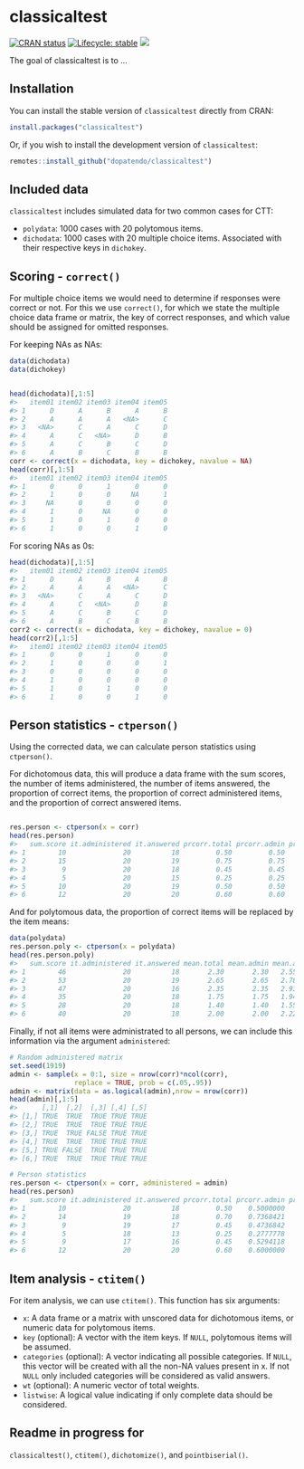 
<!-- README.md is generated from README.Rmd. Please edit that file -->

# classicaltest

<!-- badges: start -->

[![CRAN
status](https://www.r-pkg.org/badges/version/classicaltest)](https://CRAN.R-project.org/package=classicaltest)
[![Lifecycle:
stable](https://img.shields.io/badge/lifecycle-stable-brightgreen.svg)](https://lifecycle.r-lib.org/articles/stages.html#stable)
[![](https://img.shields.io/badge/doi-10.32614/CRAN.package.classicaltest-green.svg)](https://doi.org/10.32614/CRAN.package.classicaltest)
<!-- ![![](http://cranlogs.r-pkg.org/badges/grand-total/classicaltest?color=blue)](https://cran.r-project.org/package=classicaltest)-->
<!-- badges: end -->

The goal of classicaltest is to …

## Installation

You can install the stable version of `classicaltest` directly from
CRAN:

``` r
install.packages("classicaltest")
```

Or, if you wish to install the development version of `classicaltest`:

``` r
remotes::install_github("dopatendo/classicaltest")
```

## Included data

`classicaltest` includes simulated data for two common cases for CTT:

- `polydata`: 1000 cases with 20 polytomous items.
- `dichodata`: 1000 cases with 20 multiple choice items. Associated with
  their respective keys in `dichokey`.

## Scoring - `correct()`

For multiple choice items we would need to determine if responses were
correct or not. For this we use `correct()`, for which we state the
multiple choice data frame or matrix, the key of correct responses, and
which value should be assigned for omitted responses.

For keeping NAs as NAs:

``` r
data(dichodata)
data(dichokey)


head(dichodata)[,1:5]
#>   item01 item02 item03 item04 item05
#> 1      D      A      B      A      B
#> 2      A      A      A   <NA>      C
#> 3   <NA>      C      A      C      D
#> 4      A      C   <NA>      D      B
#> 5      A      C      B      C      D
#> 6      A      B      C      B      B
corr <- correct(x = dichodata, key = dichokey, navalue = NA)
head(corr)[,1:5]
#>   item01 item02 item03 item04 item05
#> 1      0      0      1      0      0
#> 2      1      0      0     NA      1
#> 3     NA      0      0      0      0
#> 4      1      0     NA      0      0
#> 5      1      0      1      0      0
#> 6      1      0      0      1      0
```

For scoring NAs as 0s:

``` r
head(dichodata)[,1:5]
#>   item01 item02 item03 item04 item05
#> 1      D      A      B      A      B
#> 2      A      A      A   <NA>      C
#> 3   <NA>      C      A      C      D
#> 4      A      C   <NA>      D      B
#> 5      A      C      B      C      D
#> 6      A      B      C      B      B
corr2 <- correct(x = dichodata, key = dichokey, navalue = 0)
head(corr2)[,1:5]
#>   item01 item02 item03 item04 item05
#> 1      0      0      1      0      0
#> 2      1      0      0      0      1
#> 3      0      0      0      0      0
#> 4      1      0      0      0      0
#> 5      1      0      1      0      0
#> 6      1      0      0      1      0
```

## Person statistics - `ctperson()`

Using the corrected data, we can calculate person statistics using
`ctperson()`.

For dichotomous data, this will produce a data frame with the sum
scores, the number of items administered, the number of items answered,
the proportion of correct items, the proportion of correct administered
items, and the proportion of correct answered items.

``` r

res.person <- ctperson(x = corr)
head(res.person)
#>   sum.score it.administered it.answered prcorr.total prcorr.admin prcorr.answr
#> 1        10              20          18         0.50         0.50    0.5555556
#> 2        15              20          19         0.75         0.75    0.7894737
#> 3         9              20          18         0.45         0.45    0.5000000
#> 4         5              20          15         0.25         0.25    0.3333333
#> 5        10              20          19         0.50         0.50    0.5263158
#> 6        12              20          20         0.60         0.60    0.6000000
```

And for polytomous data, the proportion of correct items will be
replaced by the item means:

``` r
data(polydata)
res.person.poly <- ctperson(x = polydata)
head(res.person.poly)
#>   sum.score it.administered it.answered mean.total mean.admin mean.answr
#> 1        46              20          18       2.30       2.30   2.555556
#> 2        53              20          19       2.65       2.65   2.789474
#> 3        47              20          16       2.35       2.35   2.937500
#> 4        35              20          18       1.75       1.75   1.944444
#> 5        28              20          18       1.40       1.40   1.555556
#> 6        40              20          18       2.00       2.00   2.222222
```

Finally, if not all items were administrated to all persons, we can
include this information via the argument `administered`:

``` r
# Random administered matrix
set.seed(1919)
admin <- sample(x = 0:1, size = nrow(corr)*ncol(corr), 
                replace = TRUE, prob = c(.05,.95))
admin <- matrix(data = as.logical(admin),nrow = nrow(corr))
head(admin)[,1:5]
#>      [,1]  [,2]  [,3] [,4] [,5]
#> [1,] TRUE  TRUE  TRUE TRUE TRUE
#> [2,] TRUE  TRUE  TRUE TRUE TRUE
#> [3,] TRUE  TRUE FALSE TRUE TRUE
#> [4,] TRUE  TRUE  TRUE TRUE TRUE
#> [5,] TRUE FALSE  TRUE TRUE TRUE
#> [6,] TRUE  TRUE  TRUE TRUE TRUE

# Person statistics
res.person <- ctperson(x = corr, administered = admin)
head(res.person)
#>   sum.score it.administered it.answered prcorr.total prcorr.admin prcorr.answr
#> 1        10              20          18         0.50    0.5000000    0.5555556
#> 2        14              19          18         0.70    0.7368421    0.7777778
#> 3         9              19          17         0.45    0.4736842    0.5294118
#> 4         5              18          13         0.25    0.2777778    0.3846154
#> 5         9              17          16         0.45    0.5294118    0.5625000
#> 6        12              20          20         0.60    0.6000000    0.6000000
```

## Item analysis - `ctitem()`

For item analysis, we can use `ctitem()`. This function has six
arguments:

- `x`: A data frame or a matrix with unscored data for dichotomous
  items, or numeric data for polytomous items.
- `key` (optional): A vector with the item keys. If `NULL`, polytomous
  items will be assumed.
- `categories` (optional): A vector indicating all possible categories.
  If `NULL`, this vector will be created with all the non-NA values
  present in x. If not `NULL` only included categories will be
  considered as valid answers.
- `wt` (optional): A numeric vector of total weights.
- `listwise`: A logical value indicating if only complete data should be
  considered.

## Readme in progress for

`classicaltest()`, `ctitem()`, `dichotomize()`, and `pointbiserial()`.
